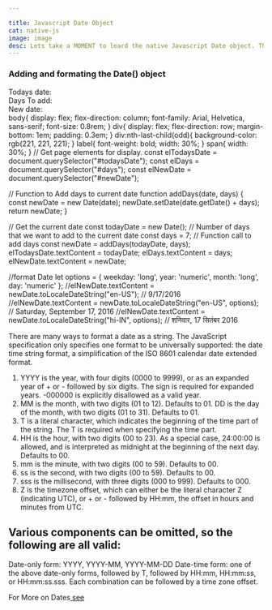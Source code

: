 ```yaml
---

title: Javascript Date Object
cat: native-js
image: image
desc: Lets take a MOMENT to leard the native Javascript Date object. The Date() constructor can be called with two or more arguments, in which case they are interpreted as the year, month, day, hour, minute, second, and millisecond, respectively, in local time. Date.UTC() works similarly, but it interprets the components as UTC time and also accepts a single argument representing the year. The example below demonstrates how you can perform operations with the date object and examples on how to format it. 
---
```



<html-code>
<h3>Adding and formating the Date() object</h3>
<div>
    <label>Todays date:</label>
    <span id="todaysDate"></span>
</div>
<div>
    <label>Days To add:</label>
    <span id="days"></span>
</div>
<div>
    <label>New date:</label>
    <span id="newDate"></span>
</div>
</html-code>
<css-code>
body{
    display: flex;
    flex-direction: column;
    font-family: Arial, Helvetica, sans-serif;
    font-size: 0.8rem;
}
div{
    display: flex;
    flex-direction: row;
    margin-bottom: 1em;
    padding: 0.3em;
}
div:nth-last-child(odd){ 
  background-color: rgb(221, 221, 221);
}
label{
    font-weight: bold;
    width: 30%;
}
span{
    width: 30%;
}
</css-code>

<js-code>
// Get page elements for display. 
const elTodaysDate = document.querySelector("#todaysDate");
const elDays = document.querySelector("#days");
const elNewDate = document.querySelector("#newDate");

// Function to Add days to current date
function addDays(date, days) {
    const newDate = new Date(date);
    newDate.setDate(date.getDate() + days);
    return newDate;
}

// Get the current date
const todayDate = new Date();
// Number of days that we want to add to the current date
const days = 7;
// Function call to add days
const newDate = addDays(todayDate, days);
elTodaysDate.textContent = todayDate;
elDays.textContent = days;
elNewDate.textContent = newDate;

//format Date
let options = { weekday: 'long', year: 'numeric', month: 'long', day: 'numeric' };
//elNewDate.textContent = newDate.toLocaleDateString("en-US"); // 9/17/2016
//elNewDate.textContent = newDate.toLocaleDateString("en-US", options); // Saturday, September 17, 2016
//elNewDate.textContent = newDate.toLocaleDateString("hi-IN", options); // शनिवार, 17 सितंबर 2016

</js-code>

There are many ways to format a date as a string. The JavaScript specification only specifies one format to be universally supported: the date time string format, a simplification of the ISO 8601 calendar date extended format. 

1. YYYY is the year, with four digits (0000 to 9999), or as an expanded year of + or - followed by six digits. The sign is required for expanded years. -000000 is explicitly disallowed as a valid year.
1. MM is the month, with two digits (01 to 12). Defaults to 01.
DD is the day of the month, with two digits (01 to 31). Defaults to 01.
1. T is a literal character, which indicates the beginning of the time part of the string. The T is required when specifying the time part.
1. HH is the hour, with two digits (00 to 23). As a special case, 24:00:00 is allowed, and is interpreted as midnight at the beginning of the next day. Defaults to 00.
1. mm is the minute, with two digits (00 to 59). Defaults to 00.
1. ss is the second, with two digits (00 to 59). Defaults to 00.
1. sss is the millisecond, with three digits (000 to 999). Defaults to 000.
1. Z is the timezone offset, which can either be the literal character Z (indicating UTC), or + or - followed by HH:mm, the offset in hours and minutes from UTC.

## Various components can be omitted, so the following are all valid:

Date-only form: YYYY, YYYY-MM, YYYY-MM-DD
Date-time form: one of the above date-only forms, followed by T, followed by HH:mm, HH:mm:ss, or HH:mm:ss.sss. Each combination can be followed by a time zone offset.

For More on Dates[ see ](https://developer.mozilla.org/en-US/docs/Web/JavaScript/Reference/Global_Objects/Date "JavaScript Date objects")